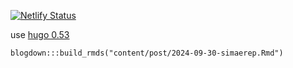 

[![Netlify Status](https://api.netlify.com/api/v1/badges/1cde6f7c-1631-4c1f-946c-b5547ecd3855/deploy-status)](https://app.netlify.com/sites/datistics/deploys)


use [hugo 0.53](https://github.com/gohugoio/hugo/releases/tag/v0.53)


```
blogdown:::build_rmds("content/post/2024-09-30-simaerep.Rmd")
```
